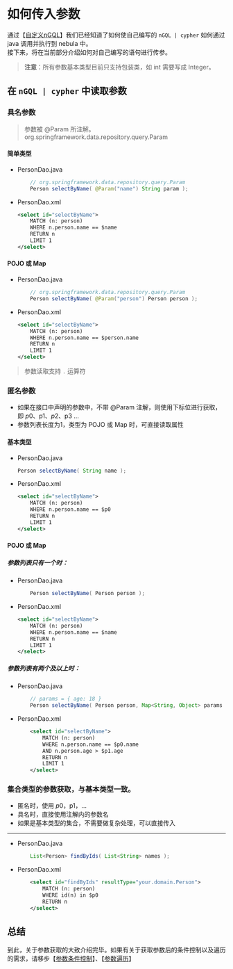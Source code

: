 # 如何传入参数
通过【[自定义nGQL](./#/?path=dev-example&file=custom-crud)】我们已经知道了如何使自己编写的 `nGQL | cypher` 如何通过 java 调用并执行到 nebula 中。  
接下来，将在当前部分介绍如何对自己编写的语句进行传参。
> **注意**：所有参数基本类型目前只支持包装类，如 int 需要写成 Integer。

## 在 `nGQL | cypher` 中读取参数

### 具名参数
> 参数被 @Param 所注解。org.springframework.data.repository.query.Param
#### 简单类型
- PersonDao.java
    ```java
        // org.springframework.data.repository.query.Param
        Person selectByName( @Param("name") String param );
    ```

- PersonDao.xml
    ```xml
    <select id="selectByName">
        MATCH (n: person)
        WHERE n.person.name == $name
        RETURN n
        LIMIT 1
    </select>
    ```

#### POJO 或 Map
- PersonDao.java
    ```java
        // org.springframework.data.repository.query.Param
        Person selectByName( @Param("person") Person person );
    ```
- PersonDao.xml
    ```xml
    <select id="selectByName">
        MATCH (n: person)
        WHERE n.person.name == $person.name
        RETURN n
        LIMIT 1
    </select>
    ```
> 参数读取支持 `.` 运算符

### 匿名参数
- 如果在接口中声明的参数中，不带 @Param 注解，则使用下标位进行获取，即 $p0、$p1、$p2、$p3 ...
- 参数列表长度为1，类型为 POJO 或 Map 时，可直接读取属性


#### 基本类型
- PersonDao.java
    ```java
    Person selectByName( String name );
    ```

- PersonDao.xml
    ```xml
    <select id="selectByName">
        MATCH (n: person)
        WHERE n.person.name == $p0
        RETURN n
        LIMIT 1
    </select>
    ```

#### POJO 或 Map
##### 参数列表只有一个时：
- PersonDao.java
    ```java
        Person selectByName( Person person );
    ```
- PersonDao.xml
    ```xml
    <select id="selectByName">
        MATCH (n: person)
        WHERE n.person.name == $name
        RETURN n
        LIMIT 1
    </select>
    ```

##### 参数列表有两个及以上时：
- PersonDao.java
    ```java
        // params = { age: 18 }
        Person selectByName( Person person, Map<String, Object> params );
    ```
- PersonDao.xml
    ```xml
        <select id="selectByName">
            MATCH (n: person)
            WHERE n.person.name == $p0.name
            AND n.person.age > $p1.age
            RETURN n
            LIMIT 1
        </select>
    ```

### 集合类型的参数获取，与基本类型一致。
- 匿名时，使用 $p0，$p1，...
- 具名时，直接使用注解内的参数名
- 如果是基本类型的集合，不需要做复杂处理，可以直接传入
---
- PersonDao.java
    ```java
        List<Person> findByIds( List<String> names );
    ```
- PersonDao.xml
    ```xml
        <select id="findByIds" resultType="your.domain.Person">
            MATCH (n: person)
            WHERE id(n) in $p0
            RETURN n
        </select>
    ```

## 总结
到此，关于参数获取的大致介绍完毕。如果有关于获取参数后的条件控制以及遍历的需求，请移步【[参数条件控制](./#/?path=dev-example&file=if)】、【[参数遍历](./#/?path=dev-example&file=for)】  
